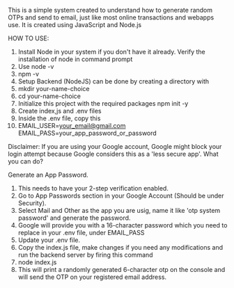 This is a simple system created to understand how  to generate random OTPs and send to email, just like most online transactions and webapps use. 
It is created using JavaScript and Node.js


HOW TO USE:
1. Install Node in your system if you don't have it already. Verify the installation of node in command prompt
2. Use node -v
3. npm -v
4. Setup Backend (NodeJS) can be done by creating a directory with
5. mkdir your-name-choice
6. cd your-name-choice
7. Initialize this project with the required packages npm init -y
8. Create index,js and .env files
9. Inside the .env file, copy this
10. EMAIL_USER=your_email@gmail.com
EMAIL_PASS=your_app_password_or_password

Disclaimer: If you are using your Google account, Google might block your login attempt because Google considers this as a 'less secure app'. 
What you can do?

Generate an App Password. 
1. This needs to have your 2-step verification enabled.
2. Go to App Passwords section in your Google Account (Should be under Security).
3. Select Mail and Other as the app you are usig, name it like 'otp system password' and generate the password.
4. Google will provide you with a 16-character password which you need to replace in your .env file, under EMAIL_PASS
5. Update your .env file.
6. Copy the index.js file, make changes if you need any modifications and run the backend server by firing this command
7. node index.js
8. This will print a randomly generated 6-character otp on the console and will send the OTP on your registered email address.
